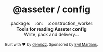 <h1 align="center">@asseter / config</h1>

<div align="center">
  :package:&nbsp;&nbsp;&nbsp;&nbsp;:on:&nbsp;&nbsp;&nbsp;&nbsp;:construction_worker:
</div>
<div align="center">
  <strong>Tools for reading Asseter config</strong>
  <br />
  Write, pack and delivery...
</div>

<br />

<div align="center">
  <sub>Built with ❤︎ by
  <a href="https://twitter.com/demiazz">demiazz</a>.
  Sponsored by <a href="http://evilmartians.com">Evil Martians</a>.
</div>
